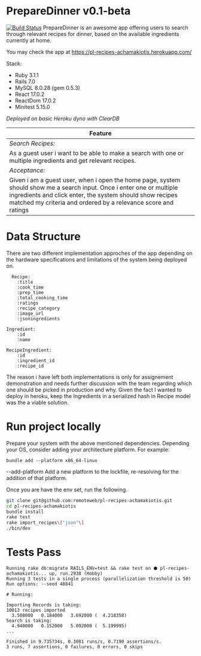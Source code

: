 # PrepareDinner v0.1-beta
[![Build Status](https://travis-ci.org/joemccann/dillinger.svg?branch=master)](https://travis-ci.org/joemccann/dillinger)
PrepareDinner is an awesome app offering users to search through relevant recipes for dinner, based on the available ingredients currently at home.

You may check the app at
https://pl-recipes-achamakiotis.herokuapp.com/

Stack:
- Ruby 3.1.1
- Rails 7.0
- MySQL 8.0.28 (gem 0.5.3)
- React 17.0.2
- ReactDom 17.0.2
- Minitest 5.15.0

_Deployed on basic Heroku dyno with ClearDB_


| Feature |
| ------ |
| _Search Recipes:_ |
| As a guest user i want to be able to make a search with one or multiple ingredients and get relevant recipes. |
| _Acceptance:_ |
| Given i am a guest user, when i open the home page, system should show me a search input. Once i enter one or multiple ingredients and click enter, the system should show recipes matched my criteria and ordered by a relevance score and ratings |

# Data Structure

There are two different implementation approches of the app depending on the hardware specifications and limitations of the system being deployed on.

```
  Recipe:
    :title
    :cook_time
    :prep_time
    :total_cooking_time
    :ratings
    :recipe_category
    :image_url
    :jsoningredients
    
Ingredient:
    :id
    :name
    
RecipeIngredient:
    :id
    :ingredient_id
    :recipe_id
```

The reason i have left both implementations is only for assignement demonstration and needs further discussion with the team regarding which one should be picked in production and why. Given the fact I wanted to deploy in heroku, keep the Ingredients in a serialized hash in Recipe model was the a viable solution.

# Run project locally
Prepare your system with the above mentioned dependencies. Depending your OS, consider adding your architecture platform.
For example:
```
bundle add --platform x86_64-linux
```

--add-platform
Add a new platform to the lockfile, re-resolving for the addition of that platform.

Once you are have the env set, run the following.

```sh
git clone git@github.com:remoteweb/pl-recipes-achamakiotis.git
cd pl-recipes-achamakiotis
bundle install
rake test
rake import_recipes\["json"\]
./bin/dev
```



# Tests Pass

```
Running rake db:migrate RAILS_ENV=test && rake test on ⬢ pl-recipes-achamakiotis... up, run.2938 (Hobby)
Running 3 tests in a single process (parallelization threshold is 50)
Run options: --seed 48841

# Running:

Importing Records is taking:
10013 recipes imported
  3.508000   0.184000   3.692000 (  4.218358)
Search is taking:
  4.940000   0.152000   5.092000 (  5.199995)
...

Finished in 9.735734s, 0.3081 runs/s, 0.7190 assertions/s.
3 runs, 7 assertions, 0 failures, 0 errors, 0 skips
```